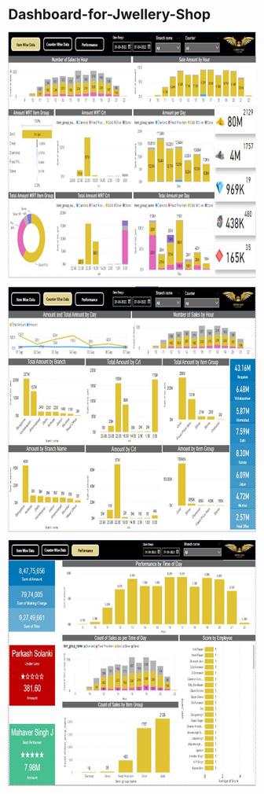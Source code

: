 # Dashboard-for-Jwellery-Shop
<p align = "center"><img src="/Item Wise Data.JPG" width=800 height = 500></p>
<p align = "center"><img src="/Branch Wise data.JPG" width=800 height = 500></p>
<p align = "center"><img src="/Performance Data.JPG" width=800 height = 500></p>
